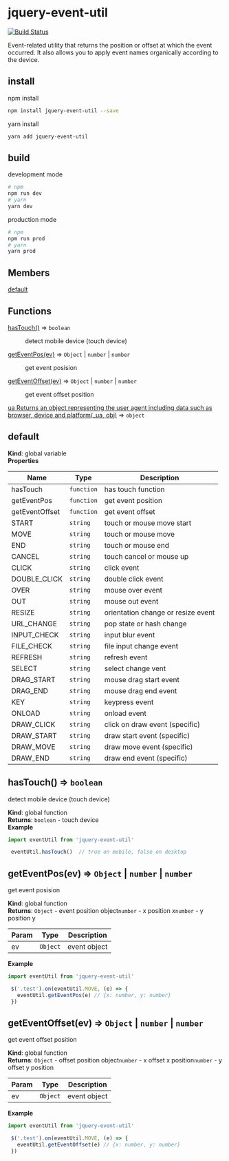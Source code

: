 # jquery-event-util

[![Build Status](https://travis-ci.org/trustyoo86/jquery-events-util.svg?branch=master)](https://travis-ci.org/trustyoo86/jquery-events-util)

Event-related utility that returns the position or offset at which the event occurred. It also allows you to apply event names organically according to the device.

## install

npm install
```bash
npm install jquery-event-util --save
```

yarn install
```bash
yarn add jquery-event-util
```

## build

development mode
```bash
# npm
npm run dev
# yarn
yarn dev
```

production mode
```bash
# npm 
npm run prod
# yarn
yarn prod
```

## Members

<dl>
<dt><a href="#default">default</a></dt>
<dd></dd>
</dl>

## Functions

<dl>
<dt><a href="#hasTouch">hasTouch()</a> ⇒ <code>boolean</code></dt>
<dd><p>detect mobile device (touch device)</p>
</dd>
<dt><a href="#getEventPos">getEventPos(ev)</a> ⇒ <code>Object</code> | <code>number</code> | <code>number</code></dt>
<dd><p>get event posision</p>
</dd>
<dt><a href="#getEventOffset">getEventOffset(ev)</a> ⇒ <code>Object</code> | <code>number</code> | <code>number</code></dt>
<dd><p>get event offset position</p>
</dd>
<dt><a href="#ua
Returns an object representing the user agent including data such as browser, device and platform">ua
Returns an object representing the user agent including data such as browser, device and platform(_ua, obj)</a> ⇒ <code>object</code></dt>
<dd></dd>
</dl>

<a name="default"></a>

## default
**Kind**: global variable  
**Properties**

| Name | Type | Description |
| --- | --- | --- |
| hasTouch | <code>function</code> | has touch function |
| getEventPos | <code>function</code> | get event position |
| getEventOffset | <code>function</code> | get event offset |
| START | <code>string</code> | touch or mouse move start |
| MOVE | <code>string</code> | touch or mouse move |
| END | <code>string</code> | touch or mouse end |
| CANCEL | <code>string</code> | touch cancel or mouse up |
| CLICK | <code>string</code> | click event |
| DOUBLE_CLICK | <code>string</code> | double click event |
| OVER | <code>string</code> | mouse over event |
| OUT | <code>string</code> | mouse out event |
| RESIZE | <code>string</code> | orientation change or resize event |
| URL_CHANGE | <code>string</code> | pop state or hash change |
| INPUT_CHECK | <code>string</code> | input blur event |
| FILE_CHECK | <code>string</code> | file input change event |
| REFRESH | <code>string</code> | refresh event |
| SELECT | <code>string</code> | select change vent |
| DRAG_START | <code>string</code> | mouse drag start event |
| DRAG_END | <code>string</code> | mouse drag end event |
| KEY | <code>string</code> | keypress event |
| ONLOAD | <code>string</code> | onload event |
| DRAW_CLICK | <code>string</code> | click on draw event (specific) |
| DRAW_START | <code>string</code> | draw start event (specific) |
| DRAW_MOVE | <code>string</code> | draw move event (specific) |
| DRAW_END | <code>string</code> | draw end event (specific) |

<a name="hasTouch"></a>

## hasTouch() ⇒ <code>boolean</code>
detect mobile device (touch device)

**Kind**: global function  
**Returns**: <code>boolean</code> - touch device  
**Example**  
```js
import eventUtil from 'jquery-event-util'

 eventUtil.hasTouch()  // true on mobile, false on desktop
```
<a name="getEventPos"></a>

## getEventPos(ev) ⇒ <code>Object</code> \| <code>number</code> \| <code>number</code>
get event posision

**Kind**: global function  
**Returns**: <code>Object</code> - event position object<code>number</code> - x position x<code>number</code> - y position y  

| Param | Type | Description |
| --- | --- | --- |
| ev | <code>Object</code> | event object |

**Example**  
```js
import eventUtil from 'jquery-event-util'

 $('.test').on(eventUtil.MOVE, (e) => {
   eventUtil.getEventPos(e) // {x: number, y: number}
 })
```
<a name="getEventOffset"></a>

## getEventOffset(ev) ⇒ <code>Object</code> \| <code>number</code> \| <code>number</code>
get event offset position

**Kind**: global function  
**Returns**: <code>Object</code> - offset position object<code>number</code> - x offset x position<code>number</code> - y offset y position  

| Param | Type | Description |
| --- | --- | --- |
| ev | <code>Object</code> | event object |

**Example**  
```js
import eventUtil from 'jquery-event-util'

 $('.test').on(eventUtil.MOVE, (e) => {
   eventUtil.getEventOffset(e) // {x: number, y: number}
 })
```
